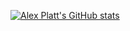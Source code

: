 [![Alex Platt's GitHub stats](https://github-readme-stats.vercel.app/api?username=ThinkableDecimal&count_private=true&show_icons=true&theme=gruvbox)](https://github.com/ThinkableDecimal/github-readme-stats)
